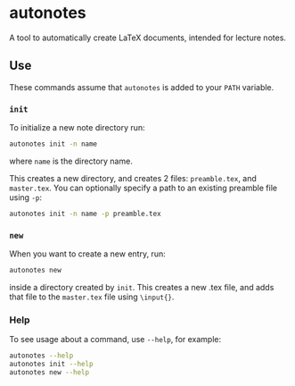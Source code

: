 # autonotes

A tool to automatically create LaTeX documents, intended for lecture notes.

## Use

These commands assume that `autonotes` is added to your `PATH` variable.

### `init`

To initialize a new note directory run:

```bash
autonotes init -n name
```

where `name` is the directory name.

This creates a new directory, and creates 2 files: `preamble.tex`, and `master.tex`.
You can optionally specify a path to an existing preamble file using `-p`:

```bash
autonotes init -n name -p preamble.tex
```

### `new`

When you want to create a new entry, run:

```bash
autonotes new
```

inside a directory created by `init`.
This creates a new .tex file, and adds that file to the `master.tex` file using `\input{}`.

### Help

To see usage about a command, use `--help`, for example:

```bash
autonotes --help
autonotes init --help
autonotes new --help
```
